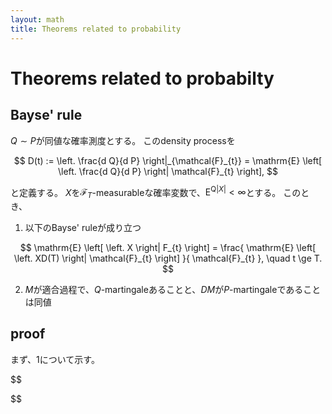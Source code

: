 ```yaml
---
layout: math
title: Theorems related to probability
---
```


# Theorems related to probabilty

## Bayse' rule
$Q \sim P$が同値な確率測度とする。
このdensity processを

$$
    D(t) :=
        \left. 
            \frac{d Q}{d P}
        \right|_{\mathcal{F}_{t}}
        =
        \mathrm{E}
        \left[
        \left.
            \frac{d Q}{d P}
        \right|
            \mathcal{F}_{t}
        \right],
$$

と定義する。
$X$を$\mathcal{F}_{T}$-measurableな確率変数で、$\mathrm{E^{Q}}^{|X|} < \infty$とする。
このとき、

1. 以下のBayse' ruleが成り立つ

$$
    \mathrm{E}
    \left[
    \left.
        X
    \right|
        F_{t}
    \right]
        = \frac{
            \mathrm{E}
            \left[
            \left.
                XD(T)
            \right|
                \mathcal{F}_{t}
            \right]
        }{
            \mathcal{F}_{t}
        },
        \quad
        t \ge T.
$$

2. $M$が適合過程で、$Q$-martingaleあることと、$DM$が$P$-martingaleであることは同値

## proof
まず、1について示す。

$$
    
$$
